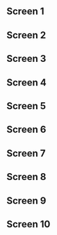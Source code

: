 

<div class="studio template black background">
    <div class="screen one">
        <h2>Screen 1</h2>
    </div>
    <div class="screen two">
        <h2>Screen 2</h2>
    </div>
    <div class="screen three">
        <h2>Screen 3</h2>
    </div>
    <div class="screen four">
        <h2>Screen 4</h2>
    </div>
    <div class="screen five">
        <h2>Screen 5</h2>
    </div>
    <div class="screen six">
        <h2>Screen 6</h2>
    </div>
    <div class="screen seven">
        <h2>Screen 7</h2>
    </div>
    <div class="screen eight">
        <h2>Screen 8</h2>
    </div>
    <div class="screen nine">
        <h2>Screen 9</h2>
    </div>
    <div class="screen ten">
        <h2>Screen 10</h2>
    </div>
</div>


